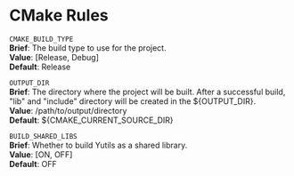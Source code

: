 # CMake Rules

`CMAKE_BUILD_TYPE`  
**Brief**: The build type to use for the project.  
**Value**: [Release, Debug]  
**Default**: Release  

`OUTPUT_DIR`  
**Brief**: The directory where the project will be built.  After a successful build, "lib" and "include" directory will be created in the \${OUTPUT_DIR}.  
**Value**: /path/to/output/directory  
**Default**: ${CMAKE_CURRENT_SOURCE_DIR}  
    
`BUILD_SHARED_LIBS`  
**Brief**: Whether to build Yutils as a shared library.  
**Value**: [ON, OFF]  
**Default**: OFF  
